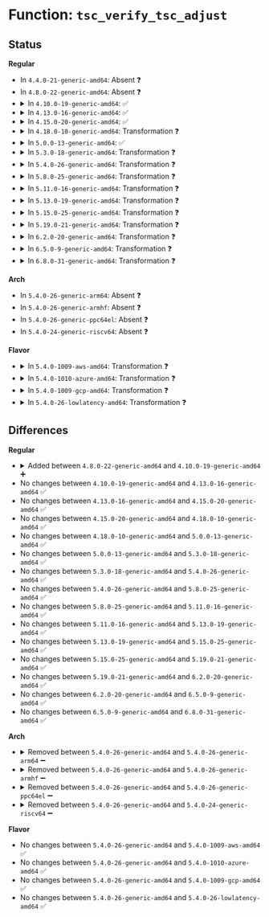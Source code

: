 # Function: <code>tsc_verify_tsc_adjust</code>

## Status
<b>Regular</b>
<ul>
<li>
In <code>4.4.0-21-generic-amd64</code>: Absent ❓
</li>
<li>
In <code>4.8.0-22-generic-amd64</code>: Absent ❓
</li>
<li>
<details>
<summary>In <code>4.10.0-19-generic-amd64</code>: ✅</summary>

```c
void tsc_verify_tsc_adjust(bool resume)
```

```json
{
  "name": "tsc_verify_tsc_adjust",
  "collision_type": "Unique Global",
  "inline_type": "No",
  "funcs": [
    {
      "addr": 18446744071579194464,
      "name": "tsc_verify_tsc_adjust",
      "external": true,
      "loc": "arch/x86/kernel/tsc_sync.c:33",
      "file": "arch/x86/kernel/tsc_sync.c",
      "inline": "seen, unknown",
      "caller_inline": [],
      "caller_func": [
        "arch/x86/kernel/tsc.c:tsc_resume",
        "arch/x86/kernel/process.c:arch_cpu_idle_enter",
        "arch/x86/power/cpu.c:restore_processor_state"
      ]
    }
  ],
  "symbols": [
    {
      "addr": 18446744071579194464,
      "name": "tsc_verify_tsc_adjust",
      "section": ".text",
      "bind": "STB_GLOBAL",
      "size": 179
    }
  ]
}
```
</details>
</li>
<li>
<details>
<summary>In <code>4.13.0-16-generic-amd64</code>: ✅</summary>

```c
void tsc_verify_tsc_adjust(bool resume)
```

```json
{
  "name": "tsc_verify_tsc_adjust",
  "collision_type": "Unique Global",
  "inline_type": "No",
  "funcs": [
    {
      "addr": 18446744071579192704,
      "name": "tsc_verify_tsc_adjust",
      "external": true,
      "loc": "arch/x86/kernel/tsc_sync.c:33",
      "file": "arch/x86/kernel/tsc_sync.c",
      "inline": "seen, unknown",
      "caller_inline": [],
      "caller_func": [
        "arch/x86/kernel/tsc.c:tsc_resume",
        "arch/x86/kernel/process.c:arch_cpu_idle_enter",
        "arch/x86/power/cpu.c:restore_processor_state"
      ]
    }
  ],
  "symbols": [
    {
      "addr": 18446744071579192704,
      "name": "tsc_verify_tsc_adjust",
      "section": ".text",
      "bind": "STB_GLOBAL",
      "size": 181
    }
  ]
}
```
</details>
</li>
<li>
<details>
<summary>In <code>4.15.0-20-generic-amd64</code>: ✅</summary>

```c
void tsc_verify_tsc_adjust(bool resume)
```

```json
{
  "name": "tsc_verify_tsc_adjust",
  "collision_type": "Unique Global",
  "inline_type": "No",
  "funcs": [
    {
      "addr": 18446744071579208560,
      "name": "tsc_verify_tsc_adjust",
      "external": true,
      "loc": "arch/x86/kernel/tsc_sync.c:48",
      "file": "arch/x86/kernel/tsc_sync.c",
      "inline": "seen, unknown",
      "caller_inline": [],
      "caller_func": [
        "arch/x86/kernel/tsc.c:tsc_resume",
        "arch/x86/kernel/process.c:arch_cpu_idle_enter",
        "arch/x86/power/cpu.c:restore_processor_state"
      ]
    }
  ],
  "symbols": [
    {
      "addr": 18446744071579208560,
      "name": "tsc_verify_tsc_adjust",
      "section": ".text",
      "bind": "STB_GLOBAL",
      "size": 191
    }
  ]
}
```
</details>
</li>
<li>
<details>
<summary>In <code>4.18.0-10-generic-amd64</code>: Transformation ❓</summary>

```c
void tsc_verify_tsc_adjust(bool resume)
```

```json
{
  "name": "tsc_verify_tsc_adjust",
  "collision_type": "Unique Global",
  "inline_type": "No",
  "funcs": [
    {
      "addr": 0,
      "name": "tsc_verify_tsc_adjust",
      "external": true,
      "loc": "arch/x86/kernel/tsc_sync.c:48",
      "file": "arch/x86/kernel/tsc_sync.c",
      "inline": "seen, unknown",
      "caller_inline": [],
      "caller_func": [
        "arch/x86/kernel/tsc.c:tsc_resume",
        "arch/x86/kernel/process.c:arch_cpu_idle_enter",
        "arch/x86/power/cpu.c:restore_processor_state"
      ]
    }
  ],
  "symbols": [
    {
      "addr": 18446744071579221812,
      "name": "tsc_verify_tsc_adjust.cold.4",
      "section": ".text",
      "bind": "STB_LOCAL",
      "size": 35
    },
    {
      "addr": 18446744071579220608,
      "name": "tsc_verify_tsc_adjust",
      "section": ".text",
      "bind": "STB_GLOBAL",
      "size": 173
    }
  ]
}
```
</details>
</li>
<li>
<details>
<summary>In <code>5.0.0-13-generic-amd64</code>: ✅</summary>

```c
void tsc_verify_tsc_adjust(bool resume)
```

```json
{
  "name": "tsc_verify_tsc_adjust",
  "collision_type": "Unique Global",
  "inline_type": "No",
  "funcs": [
    {
      "addr": 18446744071579244288,
      "name": "tsc_verify_tsc_adjust",
      "external": true,
      "loc": "arch/x86/kernel/tsc_sync.c:48",
      "file": "arch/x86/kernel/tsc_sync.c",
      "inline": "seen, unknown",
      "caller_inline": [],
      "caller_func": [
        "arch/x86/kernel/tsc.c:tsc_resume",
        "arch/x86/kernel/process.c:arch_cpu_idle_enter",
        "arch/x86/power/cpu.c:restore_processor_state"
      ]
    }
  ],
  "symbols": [
    {
      "addr": 18446744071579244288,
      "name": "tsc_verify_tsc_adjust",
      "section": ".text",
      "bind": "STB_GLOBAL",
      "size": 191
    }
  ]
}
```
</details>
</li>
<li>
<details>
<summary>In <code>5.3.0-18-generic-amd64</code>: Transformation ❓</summary>

```c
void tsc_verify_tsc_adjust(bool resume)
```

```json
{
  "name": "tsc_verify_tsc_adjust",
  "collision_type": "Unique Global",
  "inline_type": "No",
  "funcs": [
    {
      "addr": 0,
      "name": "tsc_verify_tsc_adjust",
      "external": true,
      "loc": "arch/x86/kernel/tsc_sync.c:48",
      "file": "arch/x86/kernel/tsc_sync.c",
      "inline": "seen, unknown",
      "caller_inline": [],
      "caller_func": [
        "arch/x86/kernel/tsc.c:tsc_resume",
        "arch/x86/kernel/process.c:arch_cpu_idle_enter"
      ]
    }
  ],
  "symbols": [
    {
      "addr": 18446744071579259490,
      "name": "tsc_verify_tsc_adjust.cold",
      "section": ".text",
      "bind": "STB_LOCAL",
      "size": 35
    },
    {
      "addr": 18446744071579258384,
      "name": "tsc_verify_tsc_adjust",
      "section": ".text",
      "bind": "STB_GLOBAL",
      "size": 173
    }
  ]
}
```
</details>
</li>
<li>
<details>
<summary>In <code>5.4.0-26-generic-amd64</code>: Transformation ❓</summary>

```c
void tsc_verify_tsc_adjust(bool resume)
```

```json
{
  "name": "tsc_verify_tsc_adjust",
  "collision_type": "Unique Global",
  "inline_type": "No",
  "funcs": [
    {
      "addr": 0,
      "name": "tsc_verify_tsc_adjust",
      "external": true,
      "loc": "arch/x86/kernel/tsc_sync.c:48",
      "file": "arch/x86/kernel/tsc_sync.c",
      "inline": "seen, unknown",
      "caller_inline": [],
      "caller_func": [
        "arch/x86/kernel/tsc.c:tsc_resume",
        "arch/x86/kernel/process.c:arch_cpu_idle_enter"
      ]
    }
  ],
  "symbols": [
    {
      "addr": 18446744071579261138,
      "name": "tsc_verify_tsc_adjust.cold",
      "section": ".text",
      "bind": "STB_LOCAL",
      "size": 35
    },
    {
      "addr": 18446744071579260032,
      "name": "tsc_verify_tsc_adjust",
      "section": ".text",
      "bind": "STB_GLOBAL",
      "size": 173
    }
  ]
}
```
</details>
</li>
<li>
<details>
<summary>In <code>5.8.0-25-generic-amd64</code>: Transformation ❓</summary>

```c
void tsc_verify_tsc_adjust(bool resume)
```

```json
{
  "name": "tsc_verify_tsc_adjust",
  "collision_type": "Unique Global",
  "inline_type": "No",
  "funcs": [
    {
      "addr": 0,
      "name": "tsc_verify_tsc_adjust",
      "external": true,
      "loc": "arch/x86/kernel/tsc_sync.c:48",
      "file": "arch/x86/kernel/tsc_sync.c",
      "inline": "seen, unknown",
      "caller_inline": [],
      "caller_func": [
        "arch/x86/kernel/tsc.c:tsc_resume",
        "arch/x86/kernel/process.c:arch_cpu_idle_enter"
      ]
    }
  ],
  "symbols": [
    {
      "addr": 18446744071579288101,
      "name": "tsc_verify_tsc_adjust.cold",
      "section": ".text",
      "bind": "STB_LOCAL",
      "size": 35
    },
    {
      "addr": 18446744071579286976,
      "name": "tsc_verify_tsc_adjust",
      "section": ".text",
      "bind": "STB_GLOBAL",
      "size": 173
    }
  ]
}
```
</details>
</li>
<li>
<details>
<summary>In <code>5.11.0-16-generic-amd64</code>: Transformation ❓</summary>

```c
void tsc_verify_tsc_adjust(bool resume)
```

```json
{
  "name": "tsc_verify_tsc_adjust",
  "collision_type": "Unique Global",
  "inline_type": "No",
  "funcs": [
    {
      "addr": 0,
      "name": "tsc_verify_tsc_adjust",
      "external": true,
      "loc": "arch/x86/kernel/tsc_sync.c:48",
      "file": "arch/x86/kernel/tsc_sync.c",
      "inline": "seen, unknown",
      "caller_inline": [],
      "caller_func": [
        "arch/x86/kernel/tsc.c:tsc_resume",
        "arch/x86/kernel/process.c:arch_cpu_idle_enter"
      ]
    }
  ],
  "symbols": [
    {
      "addr": 18446744071591258988,
      "name": "tsc_verify_tsc_adjust.cold",
      "section": ".text",
      "bind": "STB_LOCAL",
      "size": 35
    },
    {
      "addr": 18446744071579293344,
      "name": "tsc_verify_tsc_adjust",
      "section": ".text",
      "bind": "STB_GLOBAL",
      "size": 173
    }
  ]
}
```
</details>
</li>
<li>
<details>
<summary>In <code>5.13.0-19-generic-amd64</code>: Transformation ❓</summary>

```c
void tsc_verify_tsc_adjust(bool resume)
```

```json
{
  "name": "tsc_verify_tsc_adjust",
  "collision_type": "Unique Global",
  "inline_type": "No",
  "funcs": [
    {
      "addr": 0,
      "name": "tsc_verify_tsc_adjust",
      "external": true,
      "loc": "arch/x86/kernel/tsc_sync.c:48",
      "file": "arch/x86/kernel/tsc_sync.c",
      "inline": "seen, unknown",
      "caller_inline": [],
      "caller_func": [
        "arch/x86/kernel/tsc.c:tsc_resume",
        "arch/x86/kernel/process.c:arch_cpu_idle_enter"
      ]
    }
  ],
  "symbols": [
    {
      "addr": 18446744071591202119,
      "name": "tsc_verify_tsc_adjust.cold",
      "section": ".text",
      "bind": "STB_LOCAL",
      "size": 35
    },
    {
      "addr": 18446744071579296016,
      "name": "tsc_verify_tsc_adjust",
      "section": ".text",
      "bind": "STB_GLOBAL",
      "size": 173
    }
  ]
}
```
</details>
</li>
<li>
<details>
<summary>In <code>5.15.0-25-generic-amd64</code>: Transformation ❓</summary>

```c
void tsc_verify_tsc_adjust(bool resume)
```

```json
{
  "name": "tsc_verify_tsc_adjust",
  "collision_type": "Unique Global",
  "inline_type": "No",
  "funcs": [
    {
      "addr": 0,
      "name": "tsc_verify_tsc_adjust",
      "external": true,
      "loc": "arch/x86/kernel/tsc_sync.c:49",
      "file": "arch/x86/kernel/tsc_sync.c",
      "inline": "seen, unknown",
      "caller_inline": [],
      "caller_func": [
        "arch/x86/kernel/tsc.c:tsc_resume",
        "arch/x86/kernel/process.c:arch_cpu_idle_enter",
        "arch/x86/kernel/tsc_sync.c:tsc_sync_check_timer_fn"
      ]
    }
  ],
  "symbols": [
    {
      "addr": 18446744071592072980,
      "name": "tsc_verify_tsc_adjust.cold",
      "section": ".text",
      "bind": "STB_LOCAL",
      "size": 56
    },
    {
      "addr": 18446744071579343168,
      "name": "tsc_verify_tsc_adjust",
      "section": ".text",
      "bind": "STB_GLOBAL",
      "size": 188
    }
  ]
}
```
</details>
</li>
<li>
<details>
<summary>In <code>5.19.0-21-generic-amd64</code>: Transformation ❓</summary>

```c
void tsc_verify_tsc_adjust(bool resume)
```

```json
{
  "name": "tsc_verify_tsc_adjust",
  "collision_type": "Unique Global",
  "inline_type": "No",
  "funcs": [
    {
      "addr": 0,
      "name": "tsc_verify_tsc_adjust",
      "external": true,
      "loc": "arch/x86/kernel/tsc_sync.c:49",
      "file": "arch/x86/kernel/tsc_sync.c",
      "inline": "seen, unknown",
      "caller_inline": [],
      "caller_func": [
        "arch/x86/kernel/tsc.c:tsc_resume",
        "arch/x86/kernel/process.c:arch_cpu_idle_enter",
        "arch/x86/kernel/tsc_sync.c:tsc_sync_check_timer_fn"
      ]
    }
  ],
  "symbols": [
    {
      "addr": 18446744071593839469,
      "name": "tsc_verify_tsc_adjust.cold",
      "section": ".text",
      "bind": "STB_LOCAL",
      "size": 56
    },
    {
      "addr": 18446744071579404032,
      "name": "tsc_verify_tsc_adjust",
      "section": ".text",
      "bind": "STB_GLOBAL",
      "size": 258
    }
  ]
}
```
</details>
</li>
<li>
<details>
<summary>In <code>6.2.0-20-generic-amd64</code>: Transformation ❓</summary>

```c
void tsc_verify_tsc_adjust(bool resume)
```

```json
{
  "name": "tsc_verify_tsc_adjust",
  "collision_type": "Unique Global",
  "inline_type": "No",
  "funcs": [
    {
      "addr": 0,
      "name": "tsc_verify_tsc_adjust",
      "external": true,
      "loc": "arch/x86/kernel/tsc_sync.c:49",
      "file": "arch/x86/kernel/tsc_sync.c",
      "inline": "seen, unknown",
      "caller_inline": [],
      "caller_func": [
        "arch/x86/kernel/tsc.c:tsc_resume",
        "arch/x86/kernel/process.c:arch_cpu_idle_enter",
        "arch/x86/kernel/tsc_sync.c:tsc_sync_check_timer_fn"
      ]
    }
  ],
  "symbols": [
    {
      "addr": 18446744071595965401,
      "name": "tsc_verify_tsc_adjust.cold",
      "section": ".text",
      "bind": "STB_LOCAL",
      "size": 21
    },
    {
      "addr": 18446744071579484640,
      "name": "tsc_verify_tsc_adjust",
      "section": ".text",
      "bind": "STB_GLOBAL",
      "size": 284
    }
  ]
}
```
</details>
</li>
<li>
<details>
<summary>In <code>6.5.0-9-generic-amd64</code>: Transformation ❓</summary>

```c
void tsc_verify_tsc_adjust(bool resume)
```

```json
{
  "name": "tsc_verify_tsc_adjust",
  "collision_type": "Unique Global",
  "inline_type": "No",
  "funcs": [
    {
      "addr": 0,
      "name": "tsc_verify_tsc_adjust",
      "external": true,
      "loc": "arch/x86/kernel/tsc_sync.c:49",
      "file": "arch/x86/kernel/tsc_sync.c",
      "inline": "seen, unknown",
      "caller_inline": [],
      "caller_func": [
        "arch/x86/kernel/tsc.c:tsc_resume",
        "arch/x86/kernel/process.c:arch_cpu_idle_enter",
        "arch/x86/kernel/tsc_sync.c:tsc_sync_check_timer_fn"
      ]
    }
  ],
  "symbols": [
    {
      "addr": 18446744071596483018,
      "name": "tsc_verify_tsc_adjust.cold",
      "section": ".text",
      "bind": "STB_LOCAL",
      "size": 21
    },
    {
      "addr": 18446744071579497248,
      "name": "tsc_verify_tsc_adjust",
      "section": ".text",
      "bind": "STB_GLOBAL",
      "size": 284
    }
  ]
}
```
</details>
</li>
<li>
<details>
<summary>In <code>6.8.0-31-generic-amd64</code>: Transformation ❓</summary>

```c
void tsc_verify_tsc_adjust(bool resume)
```

```json
{
  "name": "tsc_verify_tsc_adjust",
  "collision_type": "Unique Global",
  "inline_type": "No",
  "funcs": [
    {
      "addr": 0,
      "name": "tsc_verify_tsc_adjust",
      "external": true,
      "loc": "arch/x86/kernel/tsc_sync.c:50",
      "file": "arch/x86/kernel/tsc_sync.c",
      "inline": "seen, unknown",
      "caller_inline": [],
      "caller_func": [
        "arch/x86/kernel/tsc.c:tsc_resume",
        "arch/x86/kernel/process.c:arch_cpu_idle_enter",
        "arch/x86/kernel/tsc_sync.c:tsc_sync_check_timer_fn"
      ]
    }
  ],
  "symbols": [
    {
      "addr": 18446744071597379118,
      "name": "tsc_verify_tsc_adjust.cold",
      "section": ".text",
      "bind": "STB_LOCAL",
      "size": 21
    },
    {
      "addr": 18446744071579527088,
      "name": "tsc_verify_tsc_adjust",
      "section": ".text",
      "bind": "STB_GLOBAL",
      "size": 284
    }
  ]
}
```
</details>
</li>
</ul>
<b>Arch</b>
<ul>
<li>
In <code>5.4.0-26-generic-arm64</code>: Absent ❓
</li>
<li>
In <code>5.4.0-26-generic-armhf</code>: Absent ❓
</li>
<li>
In <code>5.4.0-26-generic-ppc64el</code>: Absent ❓
</li>
<li>
In <code>5.4.0-24-generic-riscv64</code>: Absent ❓
</li>
</ul>
<b>Flavor</b>
<ul>
<li>
<details>
<summary>In <code>5.4.0-1009-aws-amd64</code>: Transformation ❓</summary>

```c
void tsc_verify_tsc_adjust(bool resume)
```

```json
{
  "name": "tsc_verify_tsc_adjust",
  "collision_type": "Unique Global",
  "inline_type": "No",
  "funcs": [
    {
      "addr": 0,
      "name": "tsc_verify_tsc_adjust",
      "external": true,
      "loc": "arch/x86/kernel/tsc_sync.c:48",
      "file": "arch/x86/kernel/tsc_sync.c",
      "inline": "seen, unknown",
      "caller_inline": [],
      "caller_func": [
        "arch/x86/kernel/tsc.c:tsc_resume",
        "arch/x86/kernel/process.c:arch_cpu_idle_enter"
      ]
    }
  ],
  "symbols": [
    {
      "addr": 18446744071579259842,
      "name": "tsc_verify_tsc_adjust.cold",
      "section": ".text",
      "bind": "STB_LOCAL",
      "size": 35
    },
    {
      "addr": 18446744071579258736,
      "name": "tsc_verify_tsc_adjust",
      "section": ".text",
      "bind": "STB_GLOBAL",
      "size": 173
    }
  ]
}
```
</details>
</li>
<li>
<details>
<summary>In <code>5.4.0-1010-azure-amd64</code>: Transformation ❓</summary>

```c
void tsc_verify_tsc_adjust(bool resume)
```

```json
{
  "name": "tsc_verify_tsc_adjust",
  "collision_type": "Unique Global",
  "inline_type": "No",
  "funcs": [
    {
      "addr": 0,
      "name": "tsc_verify_tsc_adjust",
      "external": true,
      "loc": "arch/x86/kernel/tsc_sync.c:48",
      "file": "arch/x86/kernel/tsc_sync.c",
      "inline": "seen, unknown",
      "caller_inline": [],
      "caller_func": [
        "arch/x86/kernel/tsc.c:tsc_resume",
        "arch/x86/kernel/process.c:arch_cpu_idle_enter",
        "arch/x86/power/cpu.c:restore_processor_state"
      ]
    }
  ],
  "symbols": [
    {
      "addr": 18446744071579195154,
      "name": "tsc_verify_tsc_adjust.cold",
      "section": ".text",
      "bind": "STB_LOCAL",
      "size": 35
    },
    {
      "addr": 18446744071579193936,
      "name": "tsc_verify_tsc_adjust",
      "section": ".text",
      "bind": "STB_GLOBAL",
      "size": 207
    }
  ]
}
```
</details>
</li>
<li>
<details>
<summary>In <code>5.4.0-1009-gcp-amd64</code>: Transformation ❓</summary>

```c
void tsc_verify_tsc_adjust(bool resume)
```

```json
{
  "name": "tsc_verify_tsc_adjust",
  "collision_type": "Unique Global",
  "inline_type": "No",
  "funcs": [
    {
      "addr": 0,
      "name": "tsc_verify_tsc_adjust",
      "external": true,
      "loc": "arch/x86/kernel/tsc_sync.c:48",
      "file": "arch/x86/kernel/tsc_sync.c",
      "inline": "seen, unknown",
      "caller_inline": [],
      "caller_func": [
        "arch/x86/kernel/tsc.c:tsc_resume",
        "arch/x86/kernel/process.c:arch_cpu_idle_enter"
      ]
    }
  ],
  "symbols": [
    {
      "addr": 18446744071579261042,
      "name": "tsc_verify_tsc_adjust.cold",
      "section": ".text",
      "bind": "STB_LOCAL",
      "size": 35
    },
    {
      "addr": 18446744071579259936,
      "name": "tsc_verify_tsc_adjust",
      "section": ".text",
      "bind": "STB_GLOBAL",
      "size": 173
    }
  ]
}
```
</details>
</li>
<li>
<details>
<summary>In <code>5.4.0-26-lowlatency-amd64</code>: Transformation ❓</summary>

```c
void tsc_verify_tsc_adjust(bool resume)
```

```json
{
  "name": "tsc_verify_tsc_adjust",
  "collision_type": "Unique Global",
  "inline_type": "No",
  "funcs": [
    {
      "addr": 0,
      "name": "tsc_verify_tsc_adjust",
      "external": true,
      "loc": "arch/x86/kernel/tsc_sync.c:48",
      "file": "arch/x86/kernel/tsc_sync.c",
      "inline": "seen, unknown",
      "caller_inline": [],
      "caller_func": [
        "arch/x86/kernel/tsc.c:tsc_resume",
        "arch/x86/kernel/process.c:arch_cpu_idle_enter"
      ]
    }
  ],
  "symbols": [
    {
      "addr": 18446744071579266642,
      "name": "tsc_verify_tsc_adjust.cold",
      "section": ".text",
      "bind": "STB_LOCAL",
      "size": 35
    },
    {
      "addr": 18446744071579265536,
      "name": "tsc_verify_tsc_adjust",
      "section": ".text",
      "bind": "STB_GLOBAL",
      "size": 173
    }
  ]
}
```
</details>
</li>
</ul>

## Differences
<b>Regular</b>
<ul>
<li>
<details>
<summary>Added between <code>4.8.0-22-generic-amd64</code> and <code>4.10.0-19-generic-amd64</code> ➕</summary>

```c
void tsc_verify_tsc_adjust(bool resume)
```
</details>
</li>
<li>
No changes between <code>4.10.0-19-generic-amd64</code> and <code>4.13.0-16-generic-amd64</code> ✅
</li>
<li>
No changes between <code>4.13.0-16-generic-amd64</code> and <code>4.15.0-20-generic-amd64</code> ✅
</li>
<li>
No changes between <code>4.15.0-20-generic-amd64</code> and <code>4.18.0-10-generic-amd64</code> ✅
</li>
<li>
No changes between <code>4.18.0-10-generic-amd64</code> and <code>5.0.0-13-generic-amd64</code> ✅
</li>
<li>
No changes between <code>5.0.0-13-generic-amd64</code> and <code>5.3.0-18-generic-amd64</code> ✅
</li>
<li>
No changes between <code>5.3.0-18-generic-amd64</code> and <code>5.4.0-26-generic-amd64</code> ✅
</li>
<li>
No changes between <code>5.4.0-26-generic-amd64</code> and <code>5.8.0-25-generic-amd64</code> ✅
</li>
<li>
No changes between <code>5.8.0-25-generic-amd64</code> and <code>5.11.0-16-generic-amd64</code> ✅
</li>
<li>
No changes between <code>5.11.0-16-generic-amd64</code> and <code>5.13.0-19-generic-amd64</code> ✅
</li>
<li>
No changes between <code>5.13.0-19-generic-amd64</code> and <code>5.15.0-25-generic-amd64</code> ✅
</li>
<li>
No changes between <code>5.15.0-25-generic-amd64</code> and <code>5.19.0-21-generic-amd64</code> ✅
</li>
<li>
No changes between <code>5.19.0-21-generic-amd64</code> and <code>6.2.0-20-generic-amd64</code> ✅
</li>
<li>
No changes between <code>6.2.0-20-generic-amd64</code> and <code>6.5.0-9-generic-amd64</code> ✅
</li>
<li>
No changes between <code>6.5.0-9-generic-amd64</code> and <code>6.8.0-31-generic-amd64</code> ✅
</li>
</ul>
<b>Arch</b>
<ul>
<li>
<details>
<summary>Removed between <code>5.4.0-26-generic-amd64</code> and <code>5.4.0-26-generic-arm64</code> ➖</summary>

```c
void tsc_verify_tsc_adjust(bool resume)
```
</details>
</li>
<li>
<details>
<summary>Removed between <code>5.4.0-26-generic-amd64</code> and <code>5.4.0-26-generic-armhf</code> ➖</summary>

```c
void tsc_verify_tsc_adjust(bool resume)
```
</details>
</li>
<li>
<details>
<summary>Removed between <code>5.4.0-26-generic-amd64</code> and <code>5.4.0-26-generic-ppc64el</code> ➖</summary>

```c
void tsc_verify_tsc_adjust(bool resume)
```
</details>
</li>
<li>
<details>
<summary>Removed between <code>5.4.0-26-generic-amd64</code> and <code>5.4.0-24-generic-riscv64</code> ➖</summary>

```c
void tsc_verify_tsc_adjust(bool resume)
```
</details>
</li>
</ul>
<b>Flavor</b>
<ul>
<li>
No changes between <code>5.4.0-26-generic-amd64</code> and <code>5.4.0-1009-aws-amd64</code> ✅
</li>
<li>
No changes between <code>5.4.0-26-generic-amd64</code> and <code>5.4.0-1010-azure-amd64</code> ✅
</li>
<li>
No changes between <code>5.4.0-26-generic-amd64</code> and <code>5.4.0-1009-gcp-amd64</code> ✅
</li>
<li>
No changes between <code>5.4.0-26-generic-amd64</code> and <code>5.4.0-26-lowlatency-amd64</code> ✅
</li>
</ul>
